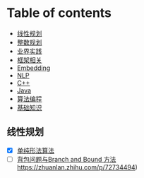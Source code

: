 Table of contents
=================

<!--ts-->
  * [线性规划](#线性规划)
  * [整数规划](#整数规划)
  * [业界实践](#业界实践)
  * [框架相关](#框架相关)
  * [Embedding](#Embedding)
  * [NLP](#NLP)
  * [C++](#CPP)
  * [Java](#Java)
  * [算法编程](#算法编程)
  * [基础知识](#基础知识)
<!--te-->


## 线性规划

- [x] [单纯形法算法](https://zhuanlan.zhihu.com/p/388224103)
- [ ] [背包问题与Branch and Bound 方法](https://zhuanlan.zhihu.com/p/72734494)https://zhuanlan.zhihu.com/p/72734494)
